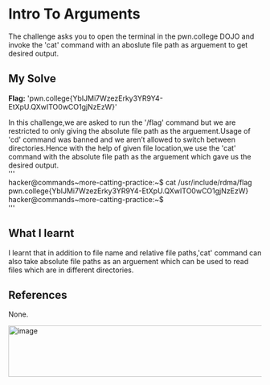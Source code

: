 # Intro To Arguments
The challenge asks you to open the terminal in the pwn.college DOJO and invoke the 'cat' command with an aboslute file path as arguement to get desired output.
## My Solve
**Flag:** 'pwn.college{YbIJMi7WzezErky3YR9Y4-EtXpU.QXwITO0wCO1gjNzEzW}'   

In this challenge,we are asked to run the '/flag' command but we are restricted to only giving the absolute file path as the arguement.Usage of 'cd' command was banned and we aren’t allowed to switch between directories.Hence with the help of given file location,we use the 'cat' command with the absolute file path as the arguement which gave us the desired output.  
'''   
hacker@commands~more-catting-practice:~$ cat /usr/include/rdma/flag     
pwn.college{YbIJMi7WzezErky3YR9Y4-EtXpU.QXwITO0wCO1gjNzEzW}     
hacker@commands~more-catting-practice:~$     
'''     

## What I learnt
I learnt that in addition to file name and relative file paths,'cat' command can also take absolute file paths as an arguement which can be used to read files which are in different directories.  

## References
None.    


<img width="540" height="102" alt="image" src="https://github.com/user-attachments/assets/272c2223-f8d9-497d-9291-0648c6317b62" />
